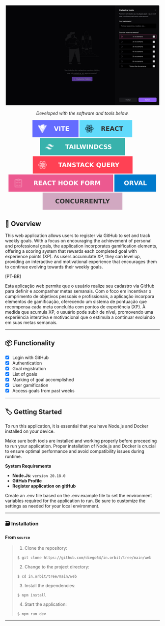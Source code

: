 <p align="center">
  <img src="img.shields.io/image/home_page.PNG" width="500" alt="home_page" /></a>
</p>

<p align="center">
		<em>Developed with the software and tools below.</em>
</p>

<p align="center">
    <img src="img.shields.io/badge/vite.svg?style=flat&logo=vite&logoColor=white" alt="Vite">
    <img src="img.shields.io/badge/react.svg?style=flat&logo=react&logoColor=white" alt="React">
    <img src="img.shields.io/badge/tailwindcss.svg?style=flat&logo=tailwindcss&logoColor=white" alt="Tailwindcss">
    <img src="img.shields.io/badge/tanStack_query.svg?style=flat&logo=tanStack_query&logoColor=white" alt="TanStack Query">
        <br>
    <img src="img.shields.io/badge/react_hook_form.svg?style=flat&logo=react_hook_form&logoColor=white" alt="React Hook Form">
    <img src="img.shields.io/badge/orval.svg?style=flat&logo=orval&logoColor=white" alt="Orval">
    <img src="img.shields.io/badge/concurrently.svg?style=flat&logo=concurrently&logoColor=white" alt="Concurrently">
</p>

## 📝 Overview

This web application allows users to register via GitHub to set and track weekly goals. With a focus on encouraging the achievement of personal and professional goals, the application incorporates gamification elements, offering a scoring system that rewards each completed goal with experience points (XP). As users accumulate XP, they can level up, providing an interactive and motivational experience that encourages them to continue evolving towards their weekly goals.

[PT-BR]

Esta aplicação web permite que o usuário realize seu cadastro via GitHub para definir e acompanhar metas semanais. Com o foco em incentivar o cumprimento de objetivos pessoais e profissionais, a aplicação incorpora elementos de gamificação, oferecendo um sistema de pontuação que recompensa cada meta concluída com pontos de experiência (XP). À medida que acumula XP, o usuário pode subir de nível, promovendo uma experiência interativa e motivacional que o estimula a continuar evoluindo em suas metas semanais.

---

## 📦️ Functionality

- [x] Login with GitHub
- [x] Authentication
- [x] Goal registration
- [x] List of goals
- [x] Marking of goal accomplished
- [x] User gamification
- [x] Access goals from past weeks
 
---

## 🏷️ Getting Started

To run this application, it is essential that you have Node.js and Docker installed on your device.

Make sure both tools are installed and working properly before proceeding to run your application. Proper installation of Node.js and Docker is crucial to ensure optimal performance and avoid compatibility issues during runtime.

**System Requirements**

* **Node.Js**: `version 20.18.0`
* **GitHub Profile**
* **Register application on gitHub**

Create an .env file based on the .env.example file to set the environment variables required for the application to run. Be sure to customize the settings as needed for your local environment.

---

### 🗃️ Installation

<h4>From <code>source</code></h4>

> 1. Clone the repository:
>
> ```console
> $ git clone https://github.com/diego64/in.orbit/tree/main/web
> ```
>
> 2. Change to the project directory:
> ```console
> $ cd in.orbit/tree/main/web
> ```
>
> 3. Install the dependencies:
> ```console
> $ npm install
> ```
> 4. Start the application:
> ```console
> $ npm run dev
> ```
---
